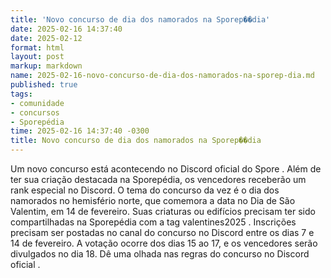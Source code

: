 ```yaml
---
title: 'Novo concurso de dia dos namorados na Sporep��dia'
date: 2025-02-16 14:37:40
date: 2025-02-12
format: html
layout: post
markup: markdown
name: 2025-02-16-novo-concurso-de-dia-dos-namorados-na-sporep-dia.md
published: true
tags: 
- comunidade
- concursos
- Sporepédia
time: 2025-02-16 14:37:40 -0300
title: Novo concurso de dia dos namorados na Sporep��dia
---
```

Um novo concurso está acontecendo no Discord oficial do Spore . Além de ter sua criação destacada na Sporepédia, os vencedores receberão um rank especial no Discord. O tema do concurso da vez é o dia dos namorados no hemisfério norte, que comemora a data no Dia de São Valentim, em 14 de fevereiro. Suas criaturas ou edifícios precisam ter sido compartilhadas na Sporepédia com a tag valentines2025 . Inscrições precisam ser postadas no canal do concurso no Discord entre os dias 7 e 14 de fevereiro. A votação ocorre dos dias 15 ao 17, e os vencedores serão divulgados no dia 18. Dê uma olhada nas regras do concurso no Discord oficial .